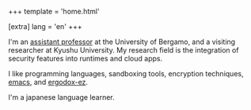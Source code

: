 +++
template = 'home.html'

[extra]
lang = 'en'
+++

I'm an [assistant professor](https://seclab.unibg.it/) at the
University of Bergamo, and a visiting researcher at Kyushu
University. My research field is the integration of security features
into runtimes and cloud apps.

I like programming languages, sandboxing tools, encryption techniques,
[emacs](https://www.gnu.org/software/emacs), and
[ergodox-ez](https://ergodox-ez.com).

I'm a japanese language learner.
